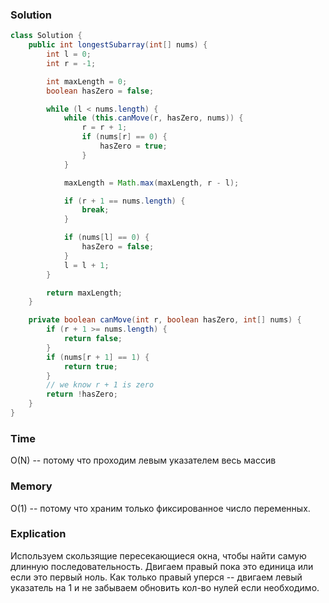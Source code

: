 ### Solution
```java
class Solution {
    public int longestSubarray(int[] nums) {
        int l = 0;
        int r = -1;

        int maxLength = 0;
        boolean hasZero = false;

        while (l < nums.length) {
            while (this.canMove(r, hasZero, nums)) {
                r = r + 1;
                if (nums[r] == 0) {
                    hasZero = true;
                }
            }

            maxLength = Math.max(maxLength, r - l);

            if (r + 1 == nums.length) {
                break;
            }

            if (nums[l] == 0) {
                hasZero = false;
            }
            l = l + 1;
        }

        return maxLength;
    }

    private boolean canMove(int r, boolean hasZero, int[] nums) {
        if (r + 1 >= nums.length) {
            return false;
        }
        if (nums[r + 1] == 1) {
            return true;
        }
        // we know r + 1 is zero
        return !hasZero;
    }
}
```
### Time
O(N) -- потому что проходим левым указателем весь массив
### Memory
O(1) -- потому что храним только фиксированное число переменных.
### Explication
Используем скользящие пересекающиеся окна, чтобы найти самую длинную последовательность.
Двигаем правый пока это единица или если это первый ноль.
Как только правый уперся -- двигаем левый указатель на 1 и не забываем обновить кол-во нулей если необходимо.
